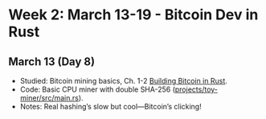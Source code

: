 # Week 2: March 13-19 - Bitcoin Dev in Rust
## March 13 (Day 8)
- Studied: Bitcoin mining basics, Ch. 1-2 [Building Bitcoin in Rust](https://braiins.com/books/building-bitcoin-in-rust).
- Code: Basic CPU miner with double SHA-256 ([projects/toy-miner/src/main.rs](../projects/toy-miner/src/main.rs)).
- Notes: Real hashing’s slow but cool—Bitcoin’s clicking!
